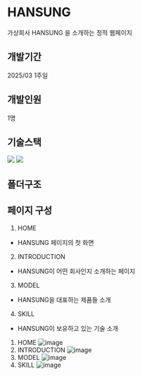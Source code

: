 # HANSUNG
가상회사 HANSUNG 을 소개하는 정적 웹페이지

## 개발기간
2025/03 1주일

## 개발인원
1명

## 기술스택
  <img src="https://img.shields.io/badge/html5-E34F26?style=for-the-badge&logo=html5&logoColor=white">  <img src="https://img.shields.io/badge/css-1572B6?style=for-the-badge&logo=css3&logoColor=white"> 

## 폴더구조


## 페이지 구성
1. HOME
- HANSUNG 페이지의 첫 화면
2. INTRODUCTION
- HANSUNG이 어떤 회사인지 소개하는 페이지
3. MODEL
- HANSUNG을 대표하는 제품들 소개
4. SKILL
- HANSUNG이 보유하고 있는 기술 소개

1. HOME
![image](https://github.com/user-attachments/assets/b2df712e-8d98-48e3-acac-4cd29fd46e78)
2. INTRODUCTION
![image](https://github.com/user-attachments/assets/4c340583-a932-4f52-b615-f92445da7b6b)
3. MODEL
![image](https://github.com/user-attachments/assets/7d63037a-215a-40d5-9346-34d831c66904)
4. SKILL
![image](https://github.com/user-attachments/assets/f3952168-df3e-45a2-a64c-d99e004e7c6f)


